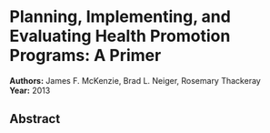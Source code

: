 # Planning, Implementing, and Evaluating Health Promotion Programs: A Primer

**Authors:** James F. McKenzie, Brad L. Neiger, Rosemary Thackeray  
**Year:** 2013  

## Abstract



